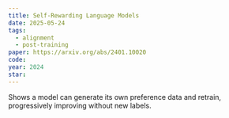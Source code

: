 ```yaml
---
title: Self-Rewarding Language Models
date: 2025-05-24
tags:
  - alignment
  - post-training
paper: https://arxiv.org/abs/2401.10020
code: 
year: 2024
star:
---
```

Shows a model can generate its own preference data and retrain, progressively improving without new labels.
